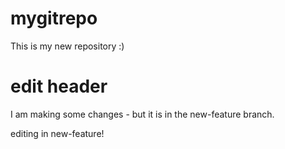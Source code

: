 # mygitrepo
This is my new repository :)

# edit header
I am making some changes - but it is in the new-feature branch.

editing in new-feature!